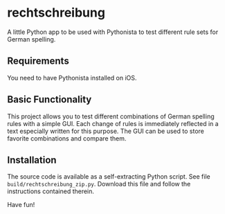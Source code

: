 # rechtschreibung
A little Python app to be used with Pythonista to test different rule sets for German spelling.

## Requirements

You need to have Pythonista installed on iOS.

## Basic Functionality

This project allows you to test different combinations of German spelling rules with a simple GUI. Each change of rules is immediately reflected in a text especially written for this purpose. The GUI can be used to store favorite combinations and compare them.

## Installation

The source code is available as a self-extracting Python script. See file `build/rechtschreibung_zip.py`. Download this file and follow the instructions contained therein.

Have fun!

